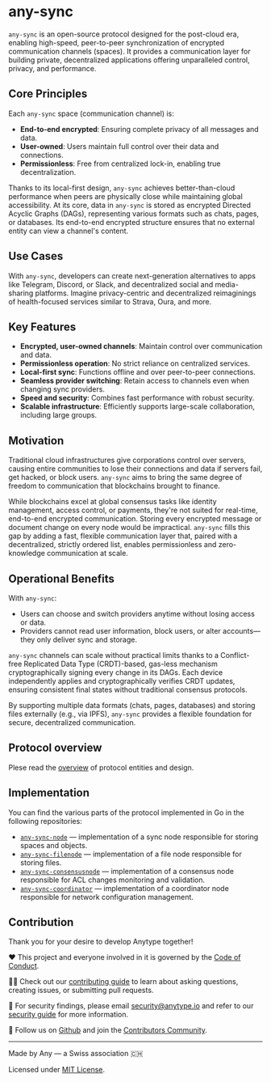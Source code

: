 # any-sync

`any-sync` is an open-source protocol designed for the post-cloud era, enabling high-speed, peer-to-peer synchronization of encrypted communication channels (spaces). It provides a communication layer for building private, decentralized applications offering unparalleled control, privacy, and performance.

## Core Principles

Each `any-sync` space (communication channel) is:

* **End-to-end encrypted**: Ensuring complete privacy of all messages and data.
* **User-owned**: Users maintain full control over their data and connections.
* **Permissionless**: Free from centralized lock-in, enabling true decentralization.

Thanks to its local-first design, `any-sync` achieves better-than-cloud performance when peers are physically close while maintaining global accessibility. At its core, data in `any-sync` is stored as encrypted Directed Acyclic Graphs (DAGs), representing various formats such as chats, pages, or databases. Its end-to-end encrypted structure ensures that no external entity can view a channel's content.

## Use Cases

With `any-sync`, developers can create next-generation alternatives to apps like Telegram, Discord, or Slack, and decentralized social and media-sharing platforms. Imagine privacy-centric and decentralized reimaginings of health-focused services similar to Strava, Oura, and more.

## Key Features

* **Encrypted, user-owned channels**: Maintain control over communication and data.
* **Permissionless operation**: No strict reliance on centralized services.
* **Local-first sync**: Functions offline and over peer-to-peer connections.
* **Seamless provider switching**: Retain access to channels even when changing sync providers.
* **Speed and security**: Combines fast performance with robust security.
* **Scalable infrastructure**: Efficiently supports large-scale collaboration, including large groups.

## Motivation

Traditional cloud infrastructures give corporations control over servers, causing entire communities to lose their connections and data if servers fail, get hacked, or block users. `any-sync` aims to bring the same degree of freedom to communication that blockchains brought to finance.

While blockchains excel at global consensus tasks like identity management, access control, or payments, they're not suited for real-time, end-to-end encrypted communication. Storing every encrypted message or document change on every node would be impractical. `any-sync` fills this gap by adding a fast, flexible communication layer that, paired with a decentralized, strictly ordered list, enables permissionless and zero-knowledge communication at scale.

## Operational Benefits

With `any-sync`:

* Users can choose and switch providers anytime without losing access or data.
* Providers cannot read user information, block users, or alter accounts—they only deliver sync and storage.

`any-sync` channels can scale without practical limits thanks to a Conflict-free Replicated Data Type (CRDT)-based, gas-less mechanism cryptographically signing every change in its DAGs. Each device independently applies and cryptographically verifies CRDT updates, ensuring consistent final states without traditional consensus protocols.

By supporting multiple data formats (chats, pages, databases) and storing files externally (e.g., via IPFS), `any-sync` provides a flexible foundation for secure, decentralized communication.


## Protocol overview
Plese read the [overview](https://sync.any.org) of protocol entities and design.

## Implementation

You can find the various parts of the protocol implemented in Go in the following repositories:
- [`any-sync-node`](https://github.com/anyproto/any-sync-node) — implementation of a sync node responsible for storing spaces and objects.
- [`any-sync-filenode`](https://github.com/anyproto/any-sync-filenode) — implementation of a file node responsible for storing files.
- [`any-sync-consensusnode`](https://github.com/anyproto/any-sync-consensusnode) — implementation of a consensus node responsible for ACL changes monitoring and validation.
- [`any-sync-coordinator`](https://github.com/anyproto/any-sync-coordinator) — implementation of a coordinator node responsible for network configuration management.

## Contribution
Thank you for your desire to develop Anytype together!

❤️ This project and everyone involved in it is governed by the [Code of Conduct](https://github.com/anyproto/.github/blob/main/docs/CODE_OF_CONDUCT.md).

🧑‍💻 Check out our [contributing guide](https://github.com/anyproto/.github/blob/main/docs/CONTRIBUTING.md) to learn about asking questions, creating issues, or submitting pull requests.

🫢 For security findings, please email [security@anytype.io](mailto:security@anytype.io) and refer to our [security guide](https://github.com/anyproto/.github/blob/main/docs/SECURITY.md) for more information.

🤝 Follow us on [Github](https://github.com/anyproto) and join the [Contributors Community](https://github.com/orgs/anyproto/discussions).

---
Made by Any — a Swiss association 🇨🇭

Licensed under [MIT License](./LICENSE.md).
